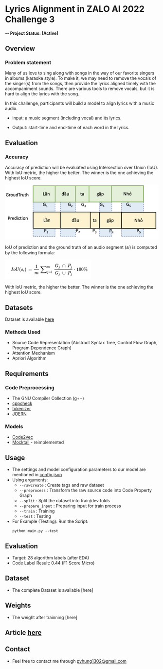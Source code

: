 # Lyrics Alignment in ZALO AI 2022 Challenge 3 

#### -- Project Status: [Active]

## Overview
### Problem statement

Many of us love to sing along with songs in the way of our favorite singers in albums (karaoke style). To make it, we may need to remove the vocals of the singer(s) from the songs, then provide the lyrics aligned timely with the accompaniment sounds. There are various tools to remove vocals, but it is hard to align the lyrics with the song.

In this challenge, participants will build a model to align lyrics with a music audio.

* Input: a music segment (including vocal) and its lyrics.

* Output: start-time and end-time of each word in the lyrics.

## Evaluation
### Accuracy
Accuracy of prediction will be evaluated using Intersection over Union (IoU).
With IoU metric, the higher the better. The winner is the one achieving the highest IoU score.

![image](./images/IOU.png)

IoU of prediction and the ground truth of an audio segment (𝑠𝑖) is computed by the following formula:

![image](./images/final_IOU.png)

With IoU metric, the higher the better. The winner is the one achieving the highest IoU score.

## Datasets
Dataset is available [here]()

### Methods Used
* Source Code Representation (Abstract Syntax Tree, Control Flow Graph, Program Dependence Graph)
* Attention Mechanism
* Apriori Algorithm

## Requirements
### Code Preprocessing
* The GNU Compiler Collection (g++)
* [cppcheck](https://cppcheck.sourceforge.io)
* [tokenizer](https://github.com/dspinellis/tokenizer)
* [JOERN](https://joern.io)

### Models
* [Code2vec](https://code2vec.org)
* [Mocktail](https://github.com/NobleMathews/mocktail-blend) - reimplemented

## Usage
* The settings and model configuration parameters to our model are mentioned in [config.json](./main/config.json) 
* Using arguments:
    * ```--rawcreate``` : Create tags and raw dataset
    * ```--preprocess``` : Transform the raw source code into Code Property Graph
    * ```--split``` : Split the dataset into train/dev folds
    * ```--prepare_input``` : Preparing input for train process
    * ```--train``` : Training
    * ```--test``` : Testing
* For Example (Testing):
    Run the Script:
    ```
    python main.py --test
    ```
## Evaluation
* Target: 28 algorithm labels (after EDA)
* Code Label Result: 0.44 (F1 Score Micro)
## Dataset
* The complete Dataset is available [here]
## Weights
* The weight after trainning [here]
## Article [here](./article.docx)
## Contact
* Feel free to contact me through pvhung1302@gmail.com